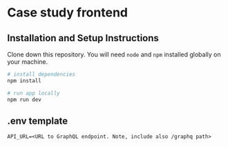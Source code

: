 # Case study frontend

## Installation and Setup Instructions

Clone down this repository. You will need `node` and `npm` installed globally on your machine.

```sh
# install dependencies
npm install

# run app locally
npm run dev
```

## .env template

```
API_URL=<URL to GraphQL endpoint. Note, include also /graphq path>
```
